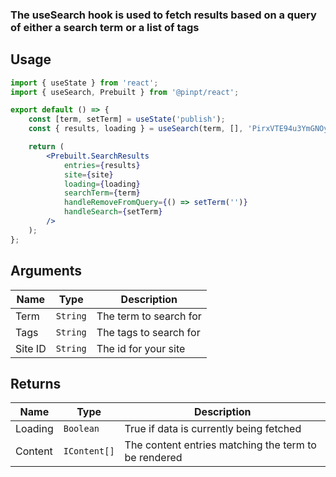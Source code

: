 ### The useSearch hook is used to fetch results based on a query of either a search term or a list of tags

## Usage

```jsx
import { useState } from 'react';
import { useSearch, Prebuilt } from '@pinpt/react';

export default () => {
	const [term, setTerm] = useState('publish');
	const { results, loading } = useSearch(term, [], 'PirxVTE94u3YmGNOySRY');

	return (
		<Prebuilt.SearchResults
			entries={results}
			site={site}
			loading={loading}
			searchTerm={term}
			handleRemoveFromQuery={() => setTerm('')}
			handleSearch={setTerm}
		/>
	);
};
```

## Arguments

| Name    | Type     | Description            |
| ------- | -------- | ---------------------- |
| Term    | `String` | The term to search for |
| Tags    | `String` | The tags to search for |
| Site ID | `String` | The id for your site   |

## Returns

| Name    | Type         | Description                                          |
| ------- | ------------ | ---------------------------------------------------- |
| Loading | `Boolean`    | True if data is currently being fetched              |
| Content | `IContent[]` | The content entries matching the term to be rendered |

